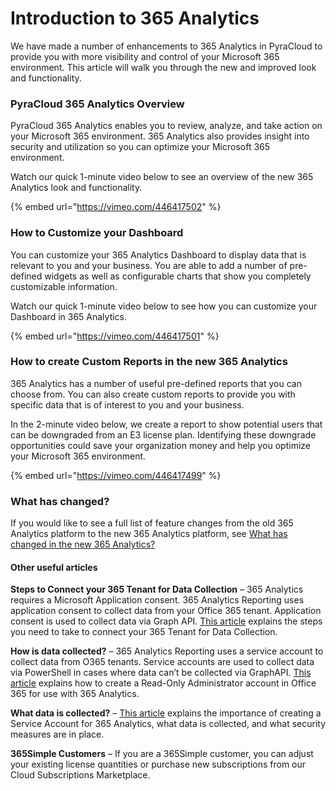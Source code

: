# Introduction to 365 Analytics

We have made a number of enhancements to 365 Analytics in PyraCloud to provide you with more visibility and control of your Microsoft 365 environment. This article will walk you through the new and improved look and functionality.

### PyraCloud 365 Analytics Overview <a href="#pyracloud-365-analytics-overview" id="pyracloud-365-analytics-overview"></a>

PyraCloud 365 Analytics enables you to review, analyze, and take action on your Microsoft 365 environment. 365 Analytics also provides insight into security and utilization so you can optimize your Microsoft 365 environment.

Watch our quick 1-minute video below to see an overview of the new 365 Analytics look and functionality.

{% embed url="https://vimeo.com/446417502" %}

### How to Customize your Dashboard <a href="#how-to-customize-your-dashboard" id="how-to-customize-your-dashboard"></a>

You can customize your 365 Analytics Dashboard to display data that is relevant to you and your business. You are able to add a number of pre-defined widgets as well as configurable charts that show you completely customizable information.

Watch our quick 1-minute video below to see how you can customize your Dashboard in 365 Analytics.

{% embed url="https://vimeo.com/446417501" %}

### How to create Custom Reports in the new 365 Analytics <a href="#how-to-creating-custom-reports-in-the-new-365-analytics" id="how-to-creating-custom-reports-in-the-new-365-analytics"></a>

365 Analytics has a number of useful pre-defined reports that you can choose from. You can also create custom reports to provide you with specific data that is of interest to you and your business.

In the 2-minute video below, we create a report to show potential users that can be downgraded from an E3 license plan. Identifying these downgrade opportunities could save your organization money and help you optimize your Microsoft 365 environment.

{% embed url="https://vimeo.com/446417499" %}

### What has changed? <a href="#what-has-changed" id="what-has-changed"></a>

If you would like to see a full list of feature changes from the old 365 Analytics platform to the new 365 Analytics platform, see [What has changed in the new 365 Analytics?](introduction-to-365-analytics.md#what-has-changed)

#### Other useful articles <a href="#other-useful-articles" id="other-useful-articles"></a>

**Steps to Connect your 365 Tenant for Data Collection** – 365 Analytics requires a Microsoft Application consent. 365 Analytics Reporting uses application consent to collect data from your Office 365 tenant. Application consent is used to collect data via Graph API. [This article](../../help-and-support/frequently-asked-questions/how-to-connect-your-365-tenant-for-data-collection.md) explains the steps you need to take to connect your 365 Tenant for Data Collection.

**How is data collected?** – 365 Analytics Reporting uses a service account to collect data from O365 tenants. Service accounts are used to collect data via PowerShell in cases where data can’t be collected via GraphAPI. [This article](../../help-and-support/frequently-asked-questions/how-to-create-service-accounts-for-365-analytics-reporting.md) explains how to create a Read-Only Administrator account in Office 365 for use with 365 Analytics.

**What data is collected?** – [This article](../../help-and-support/frequently-asked-questions/what-data-do-you-collect-for-365-analytics.md) explains the importance of creating a Service Account for 365 Analytics, what data is collected, and what security measures are in place.

**365Simple Customers** – If you are a 365Simple customer, you can adjust your existing license quantities or purchase new subscriptions from our Cloud Subscriptions Marketplace.&#x20;
